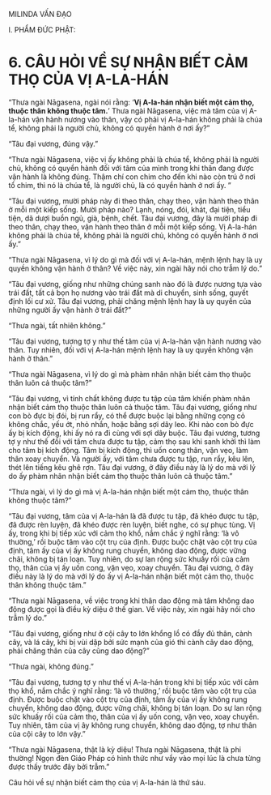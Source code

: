 MILINDA VẤN ĐẠO

I. PHẨM ĐỨC PHẬT:

# 6. CÂU HỎI VỀ SỰ NHẬN BIẾT CẢM THỌ CỦA VỊ A-LA-HÁN

“Thưa ngài Nāgasena, ngài nói rằng: ‘**Vị A-la-hán nhận biết một cảm thọ, thuộc thân không thuộc tâm.**’ Thưa ngài Nāgasena, việc mà tâm của vị A-la-hán vận hành nương vào thân, vậy có phải vị A-la-hán không phải là chúa tể, không phải là người chủ, không có quyền hành ở nơi ấy?”

“Tâu đại vương, đúng vậy.”

“Thưa ngài Nāgasena, việc vị ấy không phải là chúa tể, không phải là người chủ, không có quyền hành đối với tâm của mình trong khi thân đang được vận hành là không đúng. Thậm chí con chim cho đến khi nào còn trú ở nơi tổ chim, thì nó là chúa tể, là người chủ, là có quyền hành ở nơi ấy. ”

“Tâu đại vương, mười pháp này đi theo thân, chạy theo, vận hành theo thân ở mỗi một kiếp sống. Mười pháp nào? Lạnh, nóng, đói, khát, đại tiện, tiểu tiện, dã dượi buồn ngủ, già, bệnh, chết. Tâu đại vương, đây là mười pháp đi theo thân, chạy theo, vận hành theo thân ở mỗi một kiếp sống. Vị A-la-hán không phải là chúa tể, không phải là người chủ, không có quyền hành ở nơi ấy.”

“Thưa ngài Nāgasena, vì lý do gì mà đối với vị A-la-hán, mệnh lệnh hay là uy quyền không vận hành ở thân? Về việc này, xin ngài hãy nói cho trẫm lý do.”

“Tâu đại vương, giống như những chúng sanh nào đó là được nương tựa vào trái đất, tất cả bọn họ nương vào trái đất mà di chuyển, sinh sống, quyết định lối cư xử. Tâu đại vương, phải chăng mệnh lệnh hay là uy quyền của những người ấy vận hành ở trái đất?”

“Thưa ngài, tất nhiên không.”

“Tâu đại vương, tương tợ y như thế tâm của vị A-la-hán vận hành nương vào thân. Tuy nhiên, đối với vị A-la-hán mệnh lệnh hay là uy quyền không vận hành ở thân.”

“Thưa ngài Nāgasena, vì lý do gì mà phàm nhân nhận biết cảm thọ thuộc thân luôn cả thuộc tâm?”

“Tâu đại vương, vì tính chất không được tu tập của tâm khiến phàm nhân nhận biết cảm thọ thuộc thân luôn cả thuộc tâm. Tâu đại vương, giống như con bò đực bị đói, bị run rẩy, có thể được buộc lại bằng những cọng cỏ không chắc, yếu ớt, nhỏ nhắn, hoặc bằng sợi dây leo. Khi nào con bò đực ấy bị kích động, khi ấy nó ra đi cùng với sợi dây buộc. Tâu đại vương, tương tợ y như thế đối với tâm chưa được tu tập, cảm thọ sau khi sanh khởi thì làm cho tâm bị kích động. Tâm bị kích động, thì uốn cong thân, vặn vẹo, làm thân xoay chuyển. Và người ấy, với tâm chưa được tu tập, run rẩy, kêu lên, thét lên tiếng kêu ghê rợn. Tâu đại vương, ở đây điều này là lý do mà với lý do ấy phàm nhân nhận biết cảm thọ thuộc thân luôn cả thuộc tâm.”

“Thưa ngài, vì lý do gì mà vị A-la-hán nhận biết một cảm thọ, thuộc thân không thuộc tâm?”

“Tâu đại vương, tâm của vị A-la-hán là đã được tu tập, đã khéo được tu tập, đã được rèn luyện, đã khéo được rèn luyện, biết nghe, có sự phục tùng. Vị ấy, trong khi bị tiếp xúc với cảm thọ khổ, nắm chắc ý nghĩ rằng: ‘là vô thường,’ rồi buộc tâm vào cột trụ của định. Được buộc chặt vào cột trụ của định, tâm ấy của vị ấy không rung chuyển, không dao động, được vững chãi, không bị tán loạn. Tuy nhiên, do sự lan rộng sức khuấy rối của cảm thọ, thân của vị ấy uốn cong, vặn vẹo, xoay chuyển. Tâu đại vương, ở đây điều này là lý do mà với lý do ấy vị A-la-hán nhận biết một cảm thọ, thuộc thân không thuộc tâm.”

“Thưa ngài Nāgasena, về việc trong khi thân dao động mà tâm không dao động được gọi là điều kỳ diệu ở thế gian. Về việc này, xin ngài hãy nói cho trẫm lý do.”

“Tâu đại vương, giống như ở cội cây to lớn khổng lồ có đầy đủ thân, cành cây, và lá cây, khi bị vùi dập bởi sức mạnh của gió thì cành cây dao động, phải chăng thân của cây cũng dao động?”

“Thưa ngài, không đúng.”

“Tâu đại vương, tương tợ y như thế vị A-la-hán trong khi bị tiếp xúc với cảm thọ khổ, nắm chắc ý nghĩ rằng: ‘là vô thường,’ rồi buộc tâm vào cột trụ của định. Được buộc chặt vào cột trụ của định, tâm ấy của vị ấy không rung chuyển, không dao động, được vững chãi, không bị tán loạn. Do sự lan rộng sức khuấy rối của cảm thọ, thân của vị ấy uốn cong, vặn vẹo, xoay chuyển. Tuy nhiên, tâm của vị ây không rung chuyển, không dao động, tợ như thân của cội cây to lớn vậy.”

“Thưa ngài Nāgasena, thật là kỳ diệu! Thưa ngài Nāgasena, thật là phi thường! Ngọn đèn Giáo Pháp có hình thức như vầy vào mọi lúc là chưa từng được thấy trước đây bởi trẫm.”

Câu hỏi về sự nhận biết cảm thọ của vị A-la-hán là thứ sáu.
